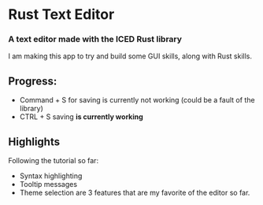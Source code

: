 # Rust Text Editor
### A text editor made with the ICED Rust library
I am making this app to try and build some GUI skills, along with Rust skills.

## Progress:
- Command + S for saving is currently not working (could be a fault of the library)
- CTRL + S saving **is currently working**

## Highlights
Following the tutorial so far:
- Syntax highlighting
- Tooltip messages
- Theme selection
are 3 features that are my favorite of the editor so far.

